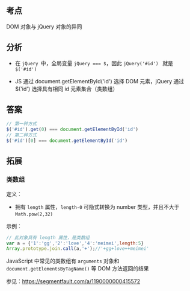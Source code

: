 ## 考点
DOM 对象与 jQuery 对象的异同

## 分析

- 在 `jQuery `中，全局变量 `jQuery === $`，因此 `jQuery('#id') ` 就是 `$('#id')`

- JS 通过 document.getElementById('id') 选择 DOM 元素，jQuery 通过 $('id') 选择具有相同 id 元素集合（类数组）

## 答案

```js
// 第一种方式
$('#id').get(0) === document.getElementById('id')
// 第二种方式
$('#id')[0] === document.getElementById('id')
```

## 拓展

### 类数组

定义：

- 拥有 `length` 属性，`length-0` 可隐式转换为 number 类型，并且不大于 `Math.pow(2,32)`

示例：

```js
// 此对象具有 length 属性，是类数组
var a = {'1':'gg','2':'love','4':'meimei',length:5}
Array.prototype.join.call(a,'+');//'+gg+love++meimei'
```

JavaScript 中常见的类数组有 `arguments` 对象和 `document.getElementsByTagName()` 等 DOM 方法返回的结果

参见：https://segmentfault.com/a/1190000000415572